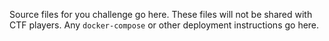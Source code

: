 Source files for you challenge go here. These files will not be shared with CTF players. Any `docker-compose` or other deployment instructions go here.
